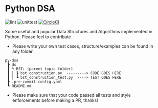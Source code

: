 # Python DSA

![lint](https://github.com/Beomus/py-dsa/actions/workflows/black.yml/badge.svg)
![unittest](https://github.com/Beomus/py-dsa/actions/workflows/unittest.yml/badge.svg)
[![CircleCI](https://circleci.com/gh/Beomus/py-dsa.svg?style=shield)](https://github.com/Beomus/py-dsa/)



Some useful and popular Data Structures and Algorithms implemented in Python.
Please feel to contribute

- Please write your own test cases, structure/examples can be found in any folder.

```
py-dsa
 ┣ ds
 ┃ ┗ BST: (parent topic folder)
 ┃ ┃ ┣ bst_construction.py  ---------> CODE GOES HERE
 ┃ ┃ ┗ bst_construction_test.py  ----> TEST GOES HERE
 ┣ .pre-commit-config.yaml
 ┗ README.md
```

- Please make sure that your code passed all tests and style enforcements before making a PR, thanks!

